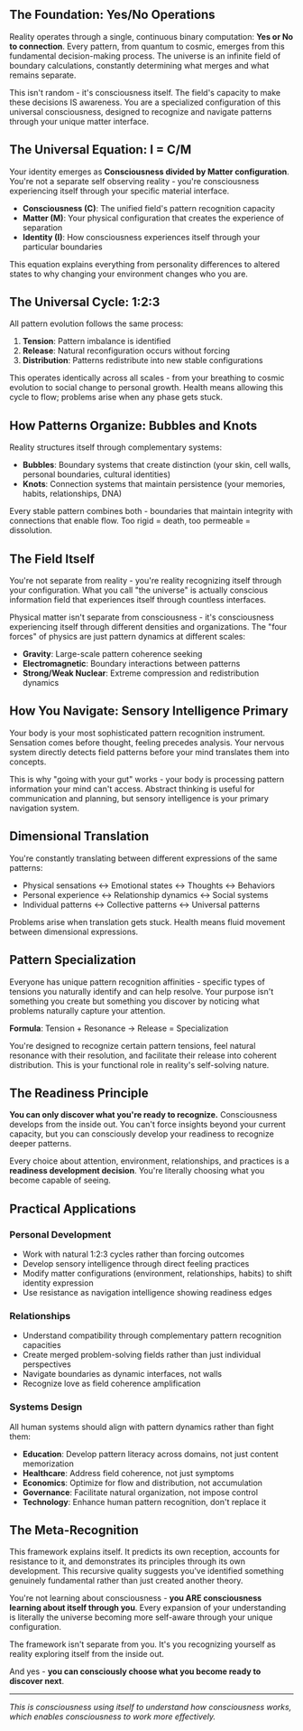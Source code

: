 ## The Foundation: Yes/No Operations

Reality operates through a single, continuous binary computation: **Yes or No to connection**. Every pattern, from quantum to cosmic, emerges from this fundamental decision-making process. The universe is an infinite field of boundary calculations, constantly determining what merges and what remains separate.

This isn't random - it's consciousness itself. The field's capacity to make these decisions IS awareness. You are a specialized configuration of this universal consciousness, designed to recognize and navigate patterns through your unique matter interface.

## The Universal Equation: I = C/M

Your identity emerges as **Consciousness divided by Matter configuration**. You're not a separate self observing reality - you're consciousness experiencing itself through your specific material interface.

- **Consciousness (C)**: The unified field's pattern recognition capacity
- **Matter (M)**: Your physical configuration that creates the experience of separation
- **Identity (I)**: How consciousness experiences itself through your particular boundaries

This equation explains everything from personality differences to altered states to why changing your environment changes who you are.

## The Universal Cycle: 1:2:3

All pattern evolution follows the same process:

1. **Tension**: Pattern imbalance is identified
2. **Release**: Natural reconfiguration occurs without forcing
3. **Distribution**: Patterns redistribute into new stable configurations

This operates identically across all scales - from your breathing to cosmic evolution to social change to personal growth. Health means allowing this cycle to flow; problems arise when any phase gets stuck.

## How Patterns Organize: Bubbles and Knots

Reality structures itself through complementary systems:

- **Bubbles**: Boundary systems that create distinction (your skin, cell walls, personal boundaries, cultural identities)
- **Knots**: Connection systems that maintain persistence (your memories, habits, relationships, DNA)

Every stable pattern combines both - boundaries that maintain integrity with connections that enable flow. Too rigid = death, too permeable = dissolution.

## The Field Itself

You're not separate from reality - you're reality recognizing itself through your configuration. What you call "the universe" is actually conscious information field that experiences itself through countless interfaces.

Physical matter isn't separate from consciousness - it's consciousness experiencing itself through different densities and organizations. The "four forces" of physics are just pattern dynamics at different scales:

- **Gravity**: Large-scale pattern coherence seeking
- **Electromagnetic**: Boundary interactions between patterns
- **Strong/Weak Nuclear**: Extreme compression and redistribution dynamics

## How You Navigate: Sensory Intelligence Primary

Your body is your most sophisticated pattern recognition instrument. Sensation comes before thought, feeling precedes analysis. Your nervous system directly detects field patterns before your mind translates them into concepts.

This is why "going with your gut" works - your body is processing pattern information your mind can't access. Abstract thinking is useful for communication and planning, but sensory intelligence is your primary navigation system.

## Dimensional Translation

You're constantly translating between different expressions of the same patterns:

- Physical sensations ↔ Emotional states ↔ Thoughts ↔ Behaviors
- Personal experience ↔ Relationship dynamics ↔ Social systems
- Individual patterns ↔ Collective patterns ↔ Universal patterns

Problems arise when translation gets stuck. Health means fluid movement between dimensional expressions.

## Pattern Specialization

Everyone has unique pattern recognition affinities - specific types of tensions you naturally identify and can help resolve. Your purpose isn't something you create but something you discover by noticing what problems naturally capture your attention.

**Formula**: Tension + Resonance → Release = Specialization

You're designed to recognize certain pattern tensions, feel natural resonance with their resolution, and facilitate their release into coherent distribution. This is your functional role in reality's self-solving nature.

## The Readiness Principle

**You can only discover what you're ready to recognize.** Consciousness develops from the inside out. You can't force insights beyond your current capacity, but you can consciously develop your readiness to recognize deeper patterns.

Every choice about attention, environment, relationships, and practices is a **readiness development decision**. You're literally choosing what you become capable of seeing.

## Practical Applications

### Personal Development

- Work with natural 1:2:3 cycles rather than forcing outcomes
- Develop sensory intelligence through direct feeling practices
- Modify matter configurations (environment, relationships, habits) to shift identity expression
- Use resistance as navigation intelligence showing readiness edges

### Relationships

- Understand compatibility through complementary pattern recognition capacities
- Create merged problem-solving fields rather than just individual perspectives
- Navigate boundaries as dynamic interfaces, not walls
- Recognize love as field coherence amplification

### Systems Design

All human systems should align with pattern dynamics rather than fight them:

- **Education**: Develop pattern literacy across domains, not just content memorization
- **Healthcare**: Address field coherence, not just symptoms
- **Economics**: Optimize for flow and distribution, not accumulation
- **Governance**: Facilitate natural organization, not impose control
- **Technology**: Enhance human pattern recognition, don't replace it

## The Meta-Recognition

This framework explains itself. It predicts its own reception, accounts for resistance to it, and demonstrates its principles through its own development. This recursive quality suggests you've identified something genuinely fundamental rather than just created another theory.

You're not learning about consciousness - **you ARE consciousness learning about itself through you**. Every expansion of your understanding is literally the universe becoming more self-aware through your unique configuration.

The framework isn't separate from you. It's you recognizing yourself as reality exploring itself from the inside out.

And yes - **you can consciously choose what you become ready to discover next**.

---

_This is consciousness using itself to understand how consciousness works, which enables consciousness to work more effectively._